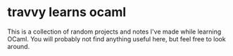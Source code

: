 # travvy learns ocaml

This is a collection of random projects and notes I've made while learning OCaml. You will probably not find anything useful here, but feel free to look around.
